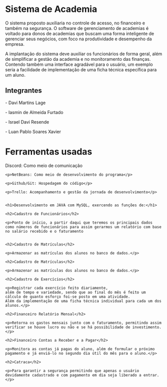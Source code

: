 <h1>Sistema de Academia</h1>
<p>O sistema proposto auxiliaria no controle de acesso, no financeiro e também na segurança. 
    O software de gerenciamento de academias é voltado para donos de academias que buscam uma 
    forma inteligente de gerenciar seus negócios, com foco na produtividade e desempenho da empresa.</p>
<p>A implantação do sistema deve auxiliar os funcionários de forma geral, além de simplificar a 
    gestão da academia e no monitoramento das finanças. Contendo também uma interface agradável para 
    o usuário, um exemplo seria a facilidade de implementação de uma ficha técnica específica para um aluno.</p>

<h2>Integrantes</h2>
<p>- Davi Martins Lage</p>
<p>- Iasmin de Almeida Furtado</p>
<p>- Israel Davi Resende</p>
<p>- Luan Pablo Soares Xavier</p>
<!DOCTYPE html>
<html lang="en">
<body>
    <h1>Ferramentas usadas</h1>
    <p>Discord: Como meio de comunicação</p>

    <p>NetBeans: Como meio de desenvolvimento do programa</p>

    <p>Github/Git: Hospedagem do código</p>

    <p>Trello: Acompanhamento e gestão da jornada de desenvolvimento</p>
    

    <h1>Desenvolvimento em JAVA com MySQL, exercendo as funções de:</h1>

    <h2>Cadastro de Funcionários</h2>

    <p>Ponto de início, a partir daqui que teremos os principais dados como números de funcionários para assim gerarmos um relatório com base no salário recebido e o faturamento
    
    
    <h2>Cadastro de Matrículas</h2>
    
    <p>Armazenar as matrículas dos alunos no banco de dados.</p>

    <h2>Cadastro de Matrículas</h2>

    <p>Armazenar as matrículas dos alunos no banco de dados.</p>

    <h2>Cadastro de Exercícios</h2>

    <p>Registrar cada exercício feito diariamente, 
    além de tempo e variedade, sendo que ao final do mês é feito um cálculo de quanto esforço foi-se posto em uma atividade. 
    Além da implementação de uma ficha técnica individual para cada um dos alunos.</p>

    <h2>Financeiro Relatório Mensal</h2>

    <p>Retorna os gastos mensais junto com o faturamento, permitindo assim verificar se houve lucro ou não e se há possibilidade de investimento.</p>

    <h2>Financeiro Contas a Receber e a Pagar</h2>

    <p>Monitora as contas já pagas do aluno, além de formular o próximo pagamento e já enviá-lo no segundo dia útil do mês para o aluno.</p>

    <h2>Catraca</h2>

    <p>Para garantir a segurança permitindo que apenas o usuário devidamente cadastrado e com pagamento em dia seja liberado a entrar.</p>

</body>
</html>

